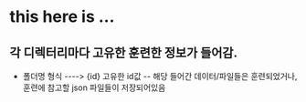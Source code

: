 # this here is ...

## 각 디렉터리마다 고유한 훈련한 정보가 들어감. 

- 폴더명 형식 ----> {id} 고유한 id값
-- 해당 들어간 데이터/파일들은 훈련되었거나, 훈련에 참고할 json 파일들이 저장되어있음